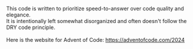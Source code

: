 This code is written to prioritize speed-to-answer over code quality and elegance.<br>
It is intentionally left somewhat disorganized and often doesn't follow the DRY code principle.<br>
<br>
Here is the website for Advent of Code: https://adventofcode.com/2024
